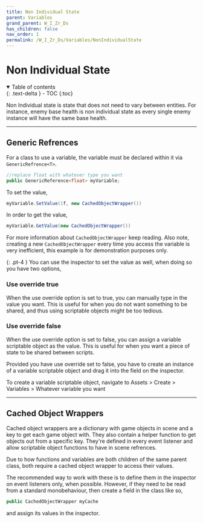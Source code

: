 ```yaml
---
title: Non Individual State
parent: Variables
grand_parent: W_I_Zr_Ds
has_children: false
nav_order: 1
permalink: /W_I_Zr_Ds/Variables/NonIndividualState
---
```

# Non Individual State
<details open markdown="block">
  <summary>
    Table of contents
  </summary>
  {: .text-delta }
- TOC
{:toc}
</details>

Non Individual state is state that does not need to vary between entities. For instance, enemy base health is non individual state as every single enemy instance will have the same base health.

---

## Generic Refrences

For a class to use a variable, the variable must be declared within it via ```GenericRefrence<T>```.
```c#
//replace float with whatever type you want
public GenericReference<float> myVariable;
```

To set the value,
```c#
myVariable.SetValue(1f, new CachedObjectWrapper())
```

In order to get the value,
```c#
myVariable.GetValue(new CachedObjectWrapper())
```

For more information about ```CachedObjectWrapper``` keep reading. Also note, creating a new  ```CachedObjectWrapper``` every time you access the variable is very inefficient, this example is for demonstration purposes only.

{: .pt-4 }
You can use the inspector to set the value as well, when doing so you have two options,

### Use override true

When the use override option is set to true, you can manually type in the value you want. This is useful for when you do not want something to be shared, and thus using scriptable objects might be too tedious.

### Use override false

When the use override option is set to false, you can assign a variable scriptable object as the value. This is useful for when you want a piece of state to be shared between scripts.


Provided you have use override set to false, you have to create an instance of a variable scriptable object and drag it into the field on the inspector.

To create a variable scriptable object, navigate to Assets > Create > Variables > Whatever variable you want

---

## Cached Object Wrappers

Cached object wrappers are a dictionary with game objects in scene and a key to get each game object with. They also contain a helper function to get objects out from a specific key. They're defined in every event listener and allow scriptable object functions to have in scene refrences. 

Due to how functions and variables are both children of the same parent class, both require a cached object wrapper to access their values.

The recommended way to work with these is to define them in the inspector on event listeners only, when possible. However, if they need to be read from a standard monobehaviour, then create a field in the class like so,

```c#
public CachedObjectWrapper myCache
```

and assign its values in the inspector.